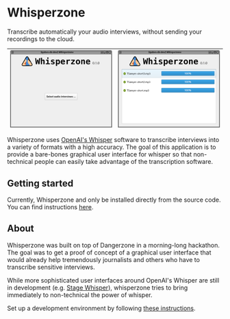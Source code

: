 # Whisperzone

Transcribe automatically your audio interviews, without sending your recordings to the cloud.


| ![Settings](./assets/screenshot1.png) | ![Converting](./assets/screenshot2.png)
|--|--|

Whisperzone uses [OpenAI's Whisper](https://github.com/openai/whisper) software to transcribe interviews into a variety of formats with a high accuracy. The goal of this application is to provide a bare-bones graphical user interface for whisper so that non-technical people can easily take advantage of the transcription software.

## Getting started

Currently, Whisperzone and only be installed directly from the source code. You can find instructions [here](BUILD.md).

## About

Whisperzone was built on top of Dangerzone in a morning-long hackathon. The goal was to get a proof of concept of a graphical user interface that would already help tremendously journalists and others who have to transcribe sensitive interviews.

While more sophisticated user interfaces around OpenAI's Whisper are still in development (e.g. [Stage Whisper](https://github.com/Stage-Whisper/Stage-Whisper)), whisperzone tries to bring immediately to non-technical the power of whisper.

Set up a development environment by following [these instructions](/BUILD.md).
